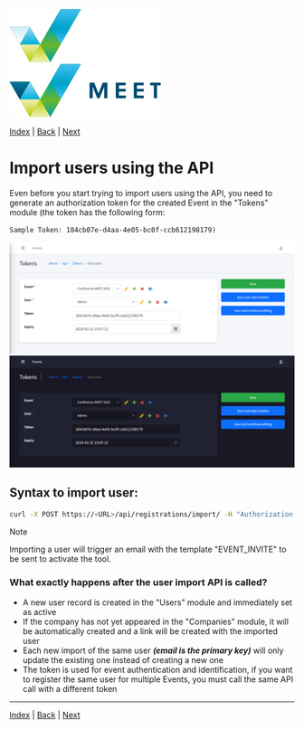 [![MEET](../../_data/MEET_H_04.svg#gh-dark-mode-only "MEET")](../../README.md#gh-dark-mode-only)
[![MEET](../../_data/MEET_H_03.svg#gh-light-mode-only "MEET")](../../README.md#gh-light-mode-only)


[Index](../README.md) | [Back](0003.md) | [Next](0005.md)


# Import users using the API
Even before you start trying to import users using the API, you need to generate an authorization token for the created Event in the "Tokens" module (the token has the following form:
```
Sample Token: 184cb07e-d4aa-4e05-bc0f-ccb612198179)
```

![Tokens](../../_data/screenshots/0006.png#gh-light-mode-only "")
![Tokens](../../_data/screenshots/dark/0006.png#gh-dark-mode-only "")

## Syntax to import user:
```bash
curl -X POST https://<URL>/api/registrations/import/ -H "Authorization: Bearer <TOKEN_GENERATED_BY_ADMIN>" -d '[{"firstName": "Joe", "lastName": "Doe", " company": "NIX.CZ", "mail": "joe.doe@example.com", "asn": 6881, "countryCode": "CZ"} ]'
```
> [!NOTE]
> Importing a user will trigger an email with the template "EVENT_INVITE" to be sent to activate the tool.

### What exactly happens after the user import API is called?

- A new user record is created in the "Users" module and immediately set as active
- If the company has not yet appeared in the "Companies" module, it will be automatically created and a link will be created with the imported user
- Each new import of the same user ***(email is the primary key)*** will only update the existing one instead of creating a new one
- The token is used for event authentication and identification, if you want to register the same user for multiple Events, you must call the same API call with a different token



---
[Index](../README.md) | [Back](0003.md) | [Next](0005.md)
